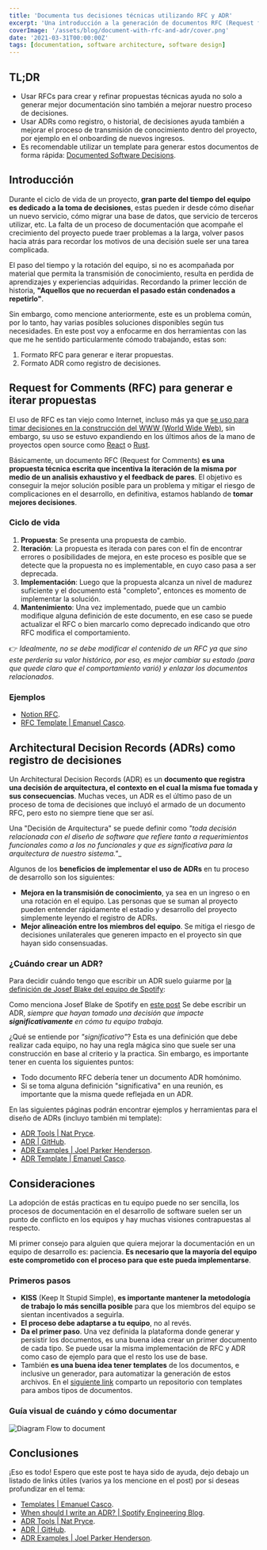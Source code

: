```yaml
---
title: 'Documenta tus decisiones técnicas utilizando RFC y ADR'
excerpt: 'Una introducción a la generación de documentos RFC (Request for Comments) y ADR (Architecture Decision Record) para el registro de decisiones técnicas.'
coverImage: '/assets/blog/document-with-rfc-and-adr/cover.png'
date: '2021-03-31T00:00:00Z'
tags: [documentation, software architecture, software design]
---
```


## TL;DR

- Usar RFCs para crear y refinar propuestas técnicas ayuda no solo a generar mejor documentación sino también a mejorar nuestro proceso de decisiones.
- Usar ADRs como registro, o historial, de decisiones ayuda también a mejorar el proceso de transmisión de conocimiento dentro del proyecto, por ejemplo en el onboarding de nuevos ingresos.
- Es recomendable utilizar un template para generar estos documentos de forma rápida: [Documented Software Decisions](https://github.com/emanuelcasco/document-software-decision-template).

## Introducción

Durante el ciclo de vida de un proyecto, **gran parte del tiempo del equipo es dedicado a la toma de decisiones**, estas pueden ir desde cómo diseñar un nuevo servicio, cómo migrar una base de datos, que servicio de terceros utilizar, etc. La falta de un proceso de documentación que acompañe el crecimiento del proyecto puede traer problemas a la larga, volver pasos hacia atrás para recordar los motivos de una decisión suele ser una tarea complicada.

El paso del tiempo y la rotación del equipo, si no es acompañada por material que permita la transmisión de conocimiento, resulta en perdida de aprendizajes y experiencias adquiridas. Recordando la primer lección de historia, **"Aquellos que no recuerdan el pasado están condenados a repetirlo"**.

Sin embargo, como mencione anteriormente, este es un problema común, por lo tanto, hay varias posibles soluciones disponibles según tus necesidades. En este post voy a enfocarme en dos herramientas con las que me he sentido particularmente cómodo trabajando, estas son:

1. Formato RFC para generar e iterar propuestas.
1. Formato ADR como registro de decisiones.

## Request for Comments (RFC) para generar e iterar propuestas

El uso de RFC es tan viejo como Internet, incluso más ya que [se uso para timar decisiones en la construcción del WWW (World Wide Web)](https://www.rfc-editor.org/rfc-index.html), sin embargo, su uso se estuvo expandiendo en los últimos años de la mano de proyectos open source como [React](https://github.com/reactjs/rfcs) o [Rust](https://github.com/rust-lang/rfcs).

Básicamente, un documento RFC (Request for Comments) **es una propuesta técnica escrita que incentiva la iteración de la misma por medio de un analisis exhaustivo y el feedback de pares**. El objetivo es conseguir la mejor solución posible para un problema y mitigar el riesgo de complicaciones en el desarrollo, en definitiva, estamos hablando de **tomar mejores decisiones**.

### Ciclo de vida

1. **Propuesta**: Se presenta una propuesta de cambio.
2. **Iteración**: La propuesta es iterada con pares con el fín de encontrar errores o posibilidades de mejora, en este proceso es posible que se detecte que la propuesta no es implementable, en cuyo caso pasa a ser deprecada.
3. **Implementación**: Luego que la propuesta alcanza un nivel de madurez suficiente y el documento está "completo", entonces es momento de implementar la solución.
4. **Mantenimiento**: Una vez implementado, puede que un cambio modifique alguna definición de este documento, en ese caso se puede actualizar el RFC o bien marcarlo como deprecado indicando que otro RFC modifica el comportamiento.

👉 *Idealmente, no se debe modificar el contenido de un RFC ya que sino este perdería su valor histórico, por eso, es mejor cambiar su estado (para que quede claro que el comportamiento varió) y enlazar los documentos relacionados*.

### Ejemplos

- [Notion RFC](https://www.notion.so/RFC-Template-Title-8df1bd0d24b0440486fe133eecdf4a5e).
- [RFC Template | Emanuel Casco](https://github.com/emanuelcasco/document-software-decision-template/blob/main/rfc/template.md).

## Architectural Decision Records (ADRs) como registro de decisiones

Un Architectural Decision Records (ADR) es un **documento que registra una decisión de arquitectura, el contexto en el cual la misma fue tomada y sus consecuencias**. Muchas veces, un ADR es el último paso de un proceso de toma de decisiones que incluyó el armado de un documento RFC, pero esto no siempre tiene que ser así.

Una "Decisión de Arquitectura" se puede definir como *"toda decisión relacionada con el diseño de software que refiere tanto a requerimientos funcionales como a los no funcionales y que es significativa para la arquitectura de nuestro sistema."*_

Algunos de los **beneficios de implementar el uso de ADRs** en tu proceso de desarrollo son los siguientes:

- **Mejora en la transmisión de conocimiento**, ya sea en un ingreso o en una rotación en el equipo. Las personas que se suman al proyecto pueden entender rápidamente el estadio y desarrollo del proyecto simplemente leyendo el registro de ADRs.
- **Mejor alineación entre los miembros del equipo**. Se mitiga el riesgo de decisiones unilaterales que generen impacto en el proyecto sin que hayan sido consensuadas.

### ¿Cuándo crear un ADR?

Para decidir cuándo tengo que escribir un ADR suelo guiarme por [la definición de Josef Blake del equipo de Spotify](https://engineering.atspotify.com/2020/04/14/when-should-i-write-an-architecture-decision-record/):

Como menciona Josef Blake de Spotify en [este post](https://engineering.atspotify.com/2020/04/14/when-should-i-write-an-architecture-decision-record/) Se debe escribir un ADR,  _siempre que hayan tomado una decisión que impacte **significativamente** en cómo tu equipo trabaja._

¿Qué se entiende por _*"significativo"*_? Esta es una definición que debe realizar cada equipo, no hay una regla mágica sino que suele ser una construcción en base al criterio y la practica. Sin embargo, es importante tener en cuenta los siguientes puntos:

- Todo documento RFC debería tener un documento ADR homónimo.
- Si se toma alguna definición "significativa" en una reunión, es importante que la misma quede reflejada en un ADR.

En las siguientes páginas podrán encontrar ejemplos y herramientas para el diseño de ADRs (incluyo también mi template):

- [ADR Tools | Nat Pryce](https://github.com/npryce/adr-tools).
- [ADR | GitHub](https://adr.github.io/).
- [ADR Examples | Joel Parker Henderson](https://github.com/npryce/adr-tools).
- [ADR Template | Emanuel Casco](https://github.com/emanuelcasco/document-software-decision-template/blob/main/adr/template.md).

## Consideraciones

La adopción de estás practicas en tu equipo puede no ser sencilla, los procesos de documentación en el desarrollo de software suelen ser un punto de conflicto en los equipos y hay muchas visiones contrapuestas al respecto.

Mi primer consejo para alguien que quiera mejorar la documentación en un equipo de desarrollo es: paciencia. **Es necesario que la mayoría del equipo este comprometido con el proceso para que este pueda implementarse**.

### Primeros pasos

- **KISS** (Keep It Stupid Simple), **es importante mantener la metodología de trabajo lo más sencilla posible** para que los miembros del equipo se sientan incentivados a seguirla.
- **El proceso debe adaptarse a tu equipo**, no al revés.
- **Da el primer paso**. Una vez definida la plataforma donde generar y persistir los documentos, es una buena idea crear un primer documento de cada tipo. Se puede usar la misma implementación de RFC y ADR como caso de ejemplo para que el resto los use de base.
- También **es una buena idea tener templates** de los documentos, e inclusive un generador, para automatizar la generación de estos archivos. En el [siguiente link](https://github.com/emanuelcasco/document-software-decision-template) comparto un repositorio con templates para ambos tipos de documentos.

### Guía visual de cuándo y cómo documentar

![Diagram Flow to document](/assets/blog/document-with-rfc-and-adr/image01.png)

## Conclusiones

¡Eso es todo! Espero que este post te haya sido de ayuda, dejo debajo un listado de links útiles (varios ya los mencione en el post) por si deseas profundizar en el tema:

- [Templates | Emanuel Casco](https://github.com/emanuelcasco/document-software-decision-template).
- [When should I write an ADR? | Spotify Engineering Blog](~https://engineering.atspotify.com/2020/04/14/when-should-i-write-an-architecture-decision-record/~).
- [ADR Tools | Nat Pryce](https://github.com/npryce/adr-tools).
- [ADR | GitHub](https://adr.github.io/).
- [ADR Examples | Joel Parker Henderson](https://github.com/npryce/adr-tools).
